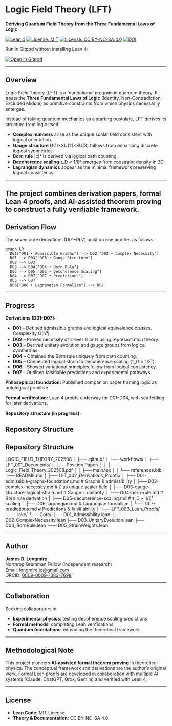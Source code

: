 ﻿# Logic Field Theory (LFT)

**Deriving Quantum Field Theory from the Three Fundamental Laws of Logic**

[![Lean 4](https://img.shields.io/badge/Lean-4.21.0-blue)](https://github.com/leanprover/lean4)
[![License: MIT](https://img.shields.io/badge/Code-MIT-green.svg)](LICENSE)
[![License: CC BY-NC-SA 4.0](https://img.shields.io/badge/Theory-CC%20BY--NC--SA%204.0-lightgrey.svg)](LICENSE)
[![DOI](https://zenodo.org/badge/DOI/10.5281/zenodo.16884443.svg)](https://doi.org/10.5281/zenodo.16884443)

Run in Gitpod without installing Lean 4:

[![Open in Gitpod](https://gitpod.io/button/open-in-gitpod.svg)](https://gitpod.io/#https://github.com/jdlongmire/Logic_Field_Theory_202508)

---

## Overview

Logic Field Theory (LFT) is a foundational program in quantum theory. It treats the **Three Fundamental Laws of Logic** (Identity, Non-Contradiction, Excluded Middle) as primitive constraints from which physics necessarily emerges.  

Instead of taking quantum mechanics as a starting postulate, LFT derives its structure from logic itself:

- **Complex numbers** arise as the unique scalar field consistent with logical orientation.  
- **Gauge structure** U(1)×SU(2)×SU(3) follows from enhancing discrete logical symmetries.  
- **Born rule** |c|² is derived via logical path counting.  
- **Decoherence scaling** τ_D ∝ 1/ξ² emerges from constraint density in 3D.  
- **Lagrangian dynamics** appear as the minimal framework preserving logical consistency.  
---
The project combines **derivation papers**, **formal Lean 4 proofs**, and **AI-assisted theorem proving** to construct a fully verifiable framework.
---
## Derivation Flow

The seven core derivations (D01–D07) build on one another as follows:

```mermaid
graph LR
  D01["D01 • Admissible Graphs"] --> D02["D02 • Complex Necessity"]
  D01 --> D03["D03 • Gauge Structure"]
  D02 --> D03
  D03 --> D04["D04 • Born Rule"]
  D03 --> D05["D05 • Decoherence Scaling"]
  D04 --> D07["D07 • Predictions"]
  D05 --> D07
  D06["D06 • Lagrangian Formalism"] --> D07
```
---

## Progress

**Derivations (D01–D07):**
- **D01** – Defined admissible graphs and logical equivalence classes. Complexity O(n³).  
- **D02** – Proved necessity of ℂ over ℝ or ℍ using representation theory.  
- **D03** – Derived unitary evolution and gauge groups from logical symmetries.  
- **D04** – Obtained the Born rule uniquely from path counting.  
- **D05** – Connected logical strain to decoherence scaling (τ_D ∝ 1/ξ²).  
- **D06** – Showed variational principles follow from logical consistency.  
- **D07** – Outlined falsifiable predictions and experimental pathways.  

**Philosophical foundation:** Published companion paper framing logic as ontological primitive.  

**Formal verification:** Lean 4 proofs underway for D01–D04, with scaffolding for later derivations.  

**Repository structure (in progress):**



## Repository Structure
## Repository Structure

LOGIC_FIELD_THEORY_202508
│
├── .github/
│   └── workflows/
│
├── LFT_001_Documents/
│   ├── Position Paper/
│   │   ├── Logic_Field_Theory_202508.pdf
│   │   ├── main.tex
│   │   └── references.bib
│   └── README.md
│
├── LFT_002_Derivations_Proofs/
│   ├── D01-admissible-graphs-foundations.md   # Graphs & admissibility
│   ├── D02-complex-necessity.md               # ℂ as unique scalar field
│   ├── D03-gauge-structure-logical-strain.md  # Gauge + unitarity
│   ├── D04-born-rule.md                       # Born rule derivation
│   ├── D05-decoherence-scaling.md             # τ_D ∝ 1/ξ² scaling
│   ├── D06-lagrangian.md                      # Lagrangian formalism
│   └── D07-predictions.md                     # Predictions & falsifiability
│
└── LFT_003_Lean_Proofs/
    ├── .lake/
    └── Core/
        ├── D01_Admissibility.lean
        ├── D02_ComplexNecessity.lean
        ├── D03_UnitaryEvolution.lean
        ├── D04_BornRule.lean
        └── D05_StrainWeights.lean

---

## Author

**James D. Longmire**  
Northrop Grumman Fellow (independent research)  
Email: longmire.jd@gmail.com  
ORCID: [0009-0009-1383-7698](https://orcid.org/0009-0009-1383-7698)

---

## Collaboration

Seeking collaborators in:
- **Experimental physics**: testing decoherence scaling predictions  
- **Formal methods**: completing Lean verifications  
- **Quantum foundations**: extending the theoretical framework  

---

## Methodological Note

This project pioneers **AI-assisted formal theorem proving** in theoretical physics. The conceptual framework and derivations are the author’s original work. Formal Lean proofs are developed in collaboration with multiple AI systems (Claude, ChatGPT, Grok, Gemini) and verified with Lean 4.

---

## License

- **Lean Code**: MIT License  
- **Theory & Documentation**: CC BY-NC-SA 4.0
